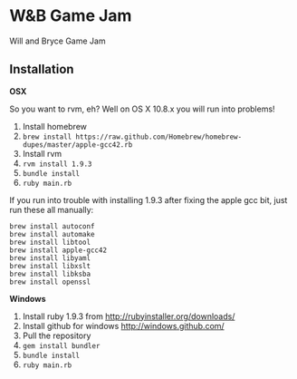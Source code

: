 W&B Game Jam
============

Will and Bryce Game Jam

Installation
------------

**OSX**

So you want to rvm, eh? Well on OS X 10.8.x you will run into problems! 

1. Install homebrew
2. `brew install https://raw.github.com/Homebrew/homebrew-dupes/master/apple-gcc42.rb`
3. Install rvm
4. `rvm install 1.9.3`
5. `bundle install`
6. `ruby main.rb`

If you run into trouble with installing 1.9.3 after fixing the apple gcc bit, just run these all manually:

```
brew install autoconf
brew install automake
brew install libtool
brew install apple-gcc42
brew install libyaml
brew install libxslt
brew install libksba
brew install openssl
```


**Windows**

1. Install ruby 1.9.3 from http://rubyinstaller.org/downloads/
2. Install github for windows http://windows.github.com/
3. Pull the repository
4. `gem install bundler`
5. `bundle install`
6. `ruby main.rb`